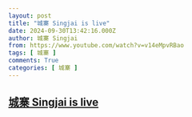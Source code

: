 ```yaml
---
layout: post
title: "城寨 Singjai is live"
date: 2024-09-30T13:42:16.000Z
author: 城寨 Singjai
from: https://www.youtube.com/watch?v=v14eMpvRBao
tags: [ 城寨 ]
comments: True
categories: [ 城寨 ]
---
```

<!--1727703736000-->
[城寨 Singjai is live](https://www.youtube.com/watch?v=v14eMpvRBao)
------

<div>

</div>
